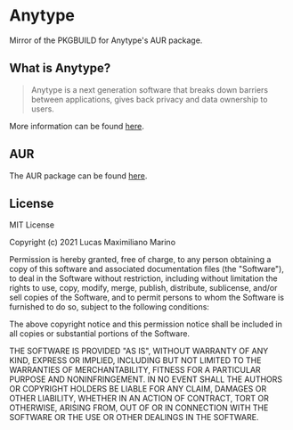 # Anytype

Mirror of the PKGBUILD for Anytype's AUR package.

## What is Anytype?

> Anytype is a next generation software that breaks
> down barriers between applications, gives back
> privacy and data ownership to users.

More information can be found [here](https://anytype.io).
## AUR

The AUR package can be found [here](https://aur.archlinux.org/packages/anytype/).

## License

MIT License

Copyright (c) 2021 Lucas Maximiliano Marino

Permission is hereby granted, free of charge, to any person obtaining a copy
of this software and associated documentation files (the "Software"), to deal
in the Software without restriction, including without limitation the rights
to use, copy, modify, merge, publish, distribute, sublicense, and/or sell
copies of the Software, and to permit persons to whom the Software is
furnished to do so, subject to the following conditions:

The above copyright notice and this permission notice shall be included in all
copies or substantial portions of the Software.

THE SOFTWARE IS PROVIDED "AS IS", WITHOUT WARRANTY OF ANY KIND, EXPRESS OR
IMPLIED, INCLUDING BUT NOT LIMITED TO THE WARRANTIES OF MERCHANTABILITY,
FITNESS FOR A PARTICULAR PURPOSE AND NONINFRINGEMENT. IN NO EVENT SHALL THE
AUTHORS OR COPYRIGHT HOLDERS BE LIABLE FOR ANY CLAIM, DAMAGES OR OTHER
LIABILITY, WHETHER IN AN ACTION OF CONTRACT, TORT OR OTHERWISE, ARISING FROM,
OUT OF OR IN CONNECTION WITH THE SOFTWARE OR THE USE OR OTHER DEALINGS IN THE
SOFTWARE.
